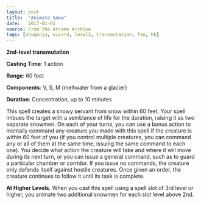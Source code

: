 ```yaml
---
layout: post
title:  "Animate Snow"
date:   2017-01-01
source: From the Arcane Archive
tags: [shugenja, wizard, level2, transmutation, fan, hb]
---
```


**2nd-level transmutation**

**Casting Time**: 1 action

**Range**: 60 feet

**Components**: V, S, M (meltwater from a glacier)

**Duration**: Concentration, up to 10 minutes

This spell creates a snowy servant from snow within 60 feet. Your spell imbues the target with a semblance of life for the duration, raising it as two separate snowmen.
On each of your turns, you can use a bonus action to mentally command any creature you made with this spell if the creature is within 60 feet of you (if you control multiple creatures, you can command any or all of them at the same time, issuing the same command to each one). You decide what action the creature will take and where it will move during its next turn, or you can issue a general command, such as to guard a particular chamber or corridor. If you issue no commands, the creature only defends itself against  hostile creatures. Once given an order, the creature continues to follow it until its task is complete.

**At Higher Levels.** When you cast this spell using a spell slot of 3rd level or higher, you animate two additional snowmen for each slot level above 2nd.
